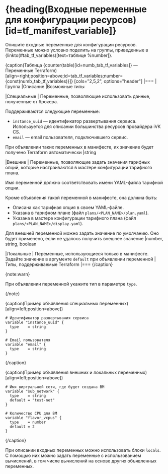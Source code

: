 # {heading(Входные переменные для конфигурации ресурсов)[id=tf_manifest_variable]}

Опишите входные переменные для конфигурации ресурсов. Переменные можно условно поделить на группы, приведенные в {linkto(#tab_tf_variables)[text=таблице %number]}.

{caption(Таблица {counter(table)[id=numb_tab_tf_variables]} — Переменные Terraform)[align=right;position=above;id=tab_tf_variables;number={const(numb_tab_tf_variables)}]}
[cols="2,5,2", options="header"]
|===
|Группа
|Описание
|Возможные типы

|Специальные
|
Переменные, позволяющие использовать данные, полученные от брокера.

Поддерживаются следующие переменные:

* `instance_uuid` — идентификатор развертывания сервиса. Используется для описании большинства ресурсов провайдера iVK CS.
* `email` — email пользователя, подключившего сервис.

При объявлении таких переменных в манифесте, их значение будет получено Terraform автоматически
|string

|Внешние
|
Переменные, позволяющие задать значения тарифных опций, которые настраиваются в мастере конфигурации тарифного плана.

Имя переменной должно соответствовать имени YAML-файла тарифной опции.

Кроме объявления такой переменной в манифесте, она должна быть:

* Описана как тарифная опция в своем YAML-файле.
* Указана в тарифном плане (файл `plans/<PLAN_NAME>/plan.yaml`).
* Указана в мастере конфигурации тарифного плана (файл `plans/<PLAN_NAME>/display.yaml`).

Для внешней переменной можно задать значение по умолчанию. Оно будет применено, если не удалось получить внешнее значение
|number, string, boolean

|Локальные
|
Переменные, использующиеся только в манифесте. Задайте значение в аргументе `default` при объявлении переменной
|Типы, поддерживаемые Terraform
|===
{/caption}

{note:warn}

При объявлении переменной укажите тип в параметре `type`.

{/note}

{caption(Пример объявления специальных переменных)[align=left;position=above]}
```hcl
# Идентификатор развертывания сервиса
variable "instance_uuid" {
  type    = string
}

# Email пользователя
variable "email" {
  type    = string
}
```
{/caption}

{caption(Пример объявления внешних и локальных переменных)[align=left;position=above]}
```hcl
# Имя виртуальной сети, где будет создана ВМ
variable "sub_network" {
  type    = string
  default = "test-net"
}

# Количество CPU для ВМ
variable "flavor_vcpus" {
  type    = number
  default = 2
}
```
{/caption}

При описании входных переменных можно использовать блоки `locals`. С помощью них можно задать переменные с использованием вычислений, в том числе вычислений на основе других объявленных переменных.
